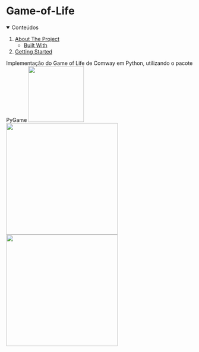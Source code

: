 # Game-of-Life

<!-- TABLE OF CONTENTS -->
<details open="open">
  <summary>Conteúdos</summary>
  <ol>
    <li>
      <a href="#sobre o projeto">About The Project</a>
      <ul>
        <li><a href="#criado com">Built With</a></li>
      </ul>
    </li>
    <li>
      <a href="#instalação">Getting Started</a>
    </li>
  </ol>
</details>
Implementação do Game of Life de Comway em Python, utilizando o pacote PyGame

<img src="https://media.giphy.com/media/9m1K8JxrSwIqaJCUAa/giphy.gif" data-canonical-src="https://gyazo.com/eb5c5741b6a9a16c692170a41a49c858.png" width="150" height="150" />
<img src="https://media.giphy.com/media/k1WT2OIuizpLoMiGYG/giphy.gif" data-canonical-src="https://gyazo.com/eb5c5741b6a9a16c692170a41a49c858.png" width="300" height="300" />
<img src="https://media.giphy.com/media/eNOR79KKboqUtUUkfq/giphy.gif" data-canonical-src="https://gyazo.com/eb5c5741b6a9a16c692170a41a49c858.png" width="300" height="300" />

